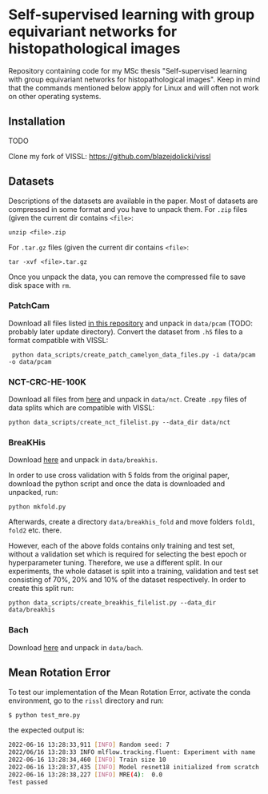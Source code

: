 # Self-supervised learning with group equivariant networks for histopathological images
Repository containing code for my MSc thesis "Self-supervised learning with group
equivariant networks for histopathological
images". Keep in mind that the commands mentioned below apply for Linux and will often not work on other operating systems.
## Installation
TODO

Clone my fork of VISSL: https://github.com/blazejdolicki/vissl
## Datasets
Descriptions of the datasets are available in the paper. Most of datasets are compressed in some format and you have to unpack them.
For `.zip` files  (given the current dir contains `<file>`:
```
unzip <file>.zip
```
For `.tar.gz` files (given the current dir contains `<file>`:
```
tar -xvf <file>.tar.gz
```
Once you unpack the data, you can remove the compressed file to save disk space with `rm`.
### PatchCam
Download all files listed [in this repository](https://github.com/basveeling/pcam) and unpack in `data/pcam` (TODO: probably later update directory).
Convert the dataset from `.h5` files to a format compatible with VISSL:
```
 python data_scripts/create_patch_camelyon_data_files.py -i data/pcam -o data/pcam
```
### NCT-CRC-HE-100K
Download all files from [here](https://zenodo.org/record/1214456#.YaCjaNDMJPa) and unpack in `data/nct`.
Create `.npy` files of data splits which are compatible with VISSL:
```
python data_scripts/create_nct_filelist.py --data_dir data/nct
```
### BreaKHis
Download [here](https://web.inf.ufpr.br/vri/databases/breast-cancer-histopathological-database-breakhis/) and unpack in `data/breakhis`.

In order to use cross validation with 5 folds from the original paper, download the python script and once the data is downloaded and unpacked, run:
```
python mkfold.py
```

Afterwards, create a directory `data/breakhis_fold` and move folders `fold1`, `fold2` etc. there.

However, each of the above folds contains only training and test set, without a validation set which is required for selecting the best epoch or hyperparameter tuning. Therefore, we use a different split. In our experiments, the whole dataset is split into a training, validation and test set consisting of 70%, 20% and 10% of the dataset respectively. In order to create this split run:
```
python data_scripts/create_breakhis_filelist.py --data_dir data/breakhis
```

### Bach
Download [here](https://zenodo.org/record/3632035#.YbdBDr3MJPa) and unpack in `data/bach`.

## Mean Rotation Error
To test our implementation of the Mean Rotation Error, activate the conda environment, go to the `rissl` directory and run:
```python
$ python test_mre.py
```
the expected output is:
```bash
2022-06-16 13:28:33,911 [INFO] Random seed: 7
2022/06/16 13:28:33 INFO mlflow.tracking.fluent: Experiment with name 'test_mre' does not exist. Creating a new experiment.
2022-06-16 13:28:34,460 [INFO] Train size 10
2022-06-16 13:28:37,435 [INFO] Model resnet18 initialized from scratch.
2022-06-16 13:28:38,227 [INFO] MRE(4):  0.0
Test passed
```
